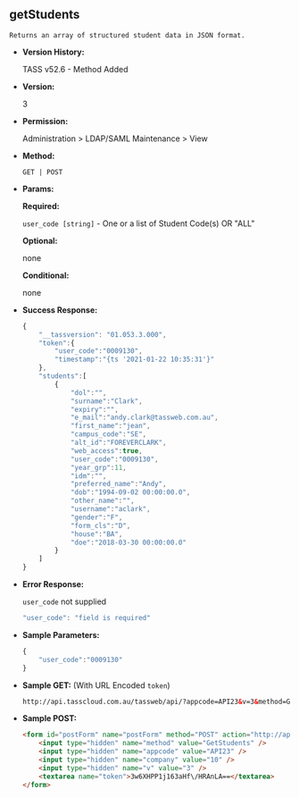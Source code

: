 **getStudents**
----
	Returns an array of structured student data in JSON format.

* **Version History:**

	TASS v52.6 - Method Added

* **Version:**

	3

* **Permission:**

   Administration > LDAP/SAML Maintenance > View

* **Method:**

	`GET | POST`
  
* **Params:**

   **Required:**
 
	`user_code [string]` - One or a list of Student Code(s) OR "ALL"

   **Optional:**

	none

   **Conditional:**

	none

* **Success Response:**

    ```javascript
    {
    	"__tassversion": "01.053.3.000",
	    "token":{
	        "user_code":"0009130",
	        "timestamp":"{ts '2021-01-22 10:35:31'}"
	    },
	    "students":[
	        {
	            "dol":"",
	            "surname":"Clark",
	            "expiry":"",
	            "e_mail":"andy.clark@tassweb.com.au",
	            "first_name":"jean",
	            "campus_code":"SE",
	            "alt_id":"FOREVERCLARK",
	            "web_access":true,
	            "user_code":"0009130",
	            "year_grp":11,
	            "idm":"",
	            "preferred_name":"Andy",
	            "dob":"1994-09-02 00:00:00.0",
	            "other_name":"",
	            "username":"aclark",
	            "gender":"F",
	            "form_cls":"D",
	            "house":"BA",
	            "doe":"2018-03-30 00:00:00.0"
	        }
	    ]
	}
    ```
 
* **Error Response:**

    `user_code` not supplied
    ```javascript
    "user_code": "field is required"
    ```
    
* **Sample Parameters:**

	```javascript
	{
		"user_code":"0009130"
	}
	```

* **Sample GET:** (With URL Encoded `token`)

	```HTML
	http://api.tasscloud.com.au/tassweb/api/?appcode=API23&v=3&method=GetStudents&token=3w6XHPP1j163aHf%2FHRAnLA%3D%3D&company=10
	```
  
* **Sample POST:**

	```HTML
	<form id="postForm" name="postForm" method="POST" action="http://api.tasscloud.com.au/tassweb/api/">
		<input type="hidden" name="method" value="GetStudents" />
		<input type="hidden" name="appcode" value="API23" />
		<input type="hidden" name="company" value="10" />
		<input type="hidden" name="v" value="3" />
		<textarea name="token">3w6XHPP1j163aHf\/HRAnLA==</textarea>
	</form>
	```